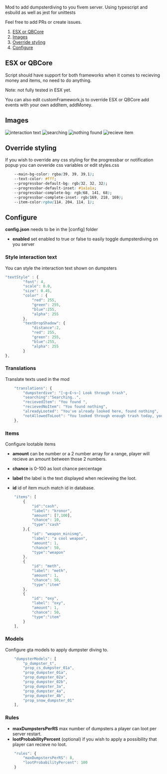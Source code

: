 Mod to add dumpsterdiving to you fivem server.
Using typescript and esbuild as well as jest for unittests

Feel free to add PRs or create issues. 

1. [ESX or QBCore](#esx-or-qbcore)
2. [Images](#images)
3. [Override styling](#override-styling)
4. [Configure](#configure)

## ESX or QBCore

Script should have support for both frameworks when it comes to recieving money
and items, no need to do anything.

Note: not fully tested in ESX yet.

You can also edit customFramework.js to override ESX or QBCore add events with your own addItem, addMoney.

## Images

![interaction text](https://i.ibb.co/cgBb5TL/Five-M-b2944-GTAProcess-2024-02-12-10-54-20.png)
![searching](https://i.ibb.co/QkYpKHx/Five-M-b2944-GTAProcess-2024-02-12-10-54-31.png)
![nothing found](https://i.ibb.co/vHv664r/Five-M-b2944-GTAProcess-2024-02-12-10-55-04.png)
![recieve item](https://i.ibb.co/J5QDR1T/Five-M-b2944-GTAProcess-2024-02-12-10-55-29.png)

## Override styling

If you wish to override any css styling for the progressbar or notification
popup you can ovveride css variables or edit styles.css

```css
    --main-bg-color: rgba(39, 39, 39,1);
    --text-color: #fff;
    --progressbar-default-bg: rgb(32, 32, 32);
    --progressbar-default-inset: #1a1a1a;
    --progressbar-complete-bg: rgb(68, 141, 68);
    --progressbar-complete-inset: rgb(169, 218, 169);
    --item-color:rgba(114, 204, 114, 1);
```

## Configure

**config.json** needs to be in the [config] folder

- **enabled** set enabled to true or false to easily toggle dumpsterdiving on you server

### Style interaction text

You can style the interaction text shown on dumpsters

```javascript
"textStyle" : {
        "font": 4,
        "scale": 0.0,
        "size": 0.45,
        "color" : {
            "red": 255,
            "green": 255,
            "blue":255,
            "alpha": 255
        },
        "textDropShadow": {
            "distance":2,
            "red": 255,
            "green": 255,
            "blue":255,
            "alpha": 255
        }
},
```

### Translations

Translate texts used in the mod

```javascript
    "translations": {
        "dumpsterdive": "[~g~E~s~] Look through trash",
        "searching":"Searching..",
        "recievedItem": "You found ",
        "recievedNoItem": "You found nothing",
        "alreadyLooted": "You've already looked here, found nothing",
        "notAllowedToLoot": "You looked through enough trash today, you stink"
    },
```

### Items

Configure lootable items

- **amount** can be number or a 2 number array for a range, player will recieve an
amount between those 2 numbers.

- **chance** is 0-100 as loot chance percentage

- **label** the label is the text displayed when recieveing the loot.

- **id** id of item much match id in database.

```javascript
    "items": [
        {
            "id":"cash",
            "label": "kronor",
            "amount": [7,100],
            "chance": 10,
            "type":"cash"
        },{
            "id": "weapon_minismg",
            "label": "a cool weapon",
            "amount": 1,
            "chance": 50,
            "type":"weapon"
        },
        {
            "id": "meth",
            "label": "meth",
            "amount": 1,
            "chance": 50,
            "type":"item"
        },
        {
            "id": "oxy",
            "label": "oxy",
            "amount": 1,
            "chance": 50,
            "type":"item"
        }
    ],

```

### Models

Configure gta models to apply dumpster diving to.

```javascript
    "dumpsterModels": [
        "p_dumpster_t",
        "prop_cs_dumpster_01a",
        "prop_dumpster_01a",
        "prop_dumpster_02a",
        "prop_dumpster_02b",
        "prop_dumpster_3a",
        "prop_dumpster_4a",
        "prop_dumpster_4b",
        "prop_snow_dumpster_01"
    ],
```

### Rules

- **maxDumpstersPerRS** max number of dumpsters a player can loot per server
restart.
- **lootProbabilityPercent** (optional) if you wish to apply a possibility that
player can recieve no loot.

```javascript
    "rules": {
        "maxDumpstersPerRS": 8,
        "lootProbabilityPercent": 100
    }
```
